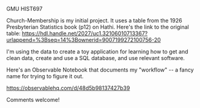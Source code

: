 GMU HIST697

Church-Membership is my initial project. It uses a table from the 1926 Presbyterian Statistics book (p12) on Hathi.
Here's the link to the original table: https://hdl.handle.net/2027/uc1.32106010713367?urlappend=%3Bseq=14%3Bownerid=9007199272100756-20

I'm using the data to create a toy application for learning how to get and clean data, create and use a SQL database, and use relevant software.

Here's an Observable Notebook that documents my "workflow" -- a fancy name for trying to figure it out.
  
https://observablehq.com/d/48d5b98137427b39

Comments welcome!
